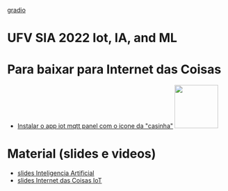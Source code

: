[gradio](https://a93794362bdaa609.gradio.app)

# UFV SIA 2022 Iot, IA, and ML

# Para baixar para Internet das Coisas 

* [Instalar o app iot mqtt panel com o icone da "casinha"](https://play.google.com/store/apps/details?id=snr.lab.iotmqttpanel.prod&hl=en&gl=US) <img src="https://play-lh.googleusercontent.com/_qiWueyBkfbnlJC6KmxqTHl_G0zkxYbl-LprfMKkrUcJ9AX_Sm0DlDRWm8lgQICzQdI"  width="100"  />
# Material (slides e videos)

* [slides Inteligencia Artificial](https://docs.google.com/presentation/d/1Du2m6hLKW08R_6enBogVNxTKXGRfLwJH3ishY3i-aX0/edit?usp=sharing)
* [slides Internet das Coisas IoT](https://docs.google.com/presentation/d/16UEAjpudF6NpSpzFjsL-hEPSsxceBkUJ-43t3ZM4mVA/edit?usp=sharing)



